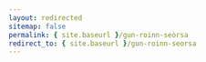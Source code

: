 ```yaml
---
layout: redirected
sitemap: false
permalink: { site.baseurl }/gun-roinn-seòrsa
redirect_to: { site.baseurl }/gun-roinn-seorsa
---
```

